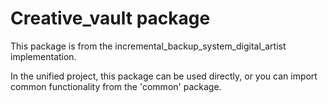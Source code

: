 # Creative_vault package
    
This package is from the incremental_backup_system_digital_artist implementation.

In the unified project, this package can be used directly, or you can import common
functionality from the 'common' package.
